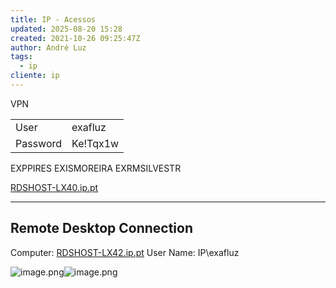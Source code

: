 ```yaml
---
title: IP - Acessos
updated: 2025-08-20 15:28
created: 2021-10-26 09:25:47Z
author: André Luz
tags:
  - ip
cliente: ip
---
```


VPN

|          |          |
| -------- | -------- |
| User     | exafluz  |
| Password | Ke!Tqx1w |

EXPPIRES
EXISMOREIRA
EXRMSILVESTR

[RDSHOST-LX40.ip.pt](http://RDSHOST-LX40.ip.pt)

* * *

## Remote Desktop Connection

Computer: [RDSHOST-LX42.ip.pt](http://RDSHOST-LX42.ip.pt)
User Name: IP\exafluz

![image.png](image-86.png)![image.png](image-87.png)